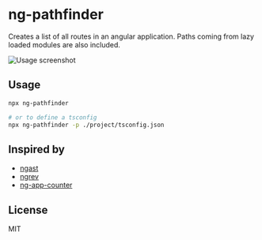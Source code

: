 # ng-pathfinder
Creates a list of all routes in an angular application. Paths coming from lazy loaded modules are also included.

<img src="https://raw.githubusercontent.com/vakrilov/ng-pathfinder/master/assets/screenshot.png"
     alt="Usage screenshot" />

## Usage

```bash
npx ng-pathfinder

# or to define a tsconfig
npx ng-pathfinder -p ./project/tsconfig.json
```

## Inspired by
- [ngast](https://github.com/mgechev/ngast)
- [ngrev](https://github.com/mgechev/ngrev)
- [ng-app-counter](https://github.com/jamaks/ng-app-counter)

## License
MIT